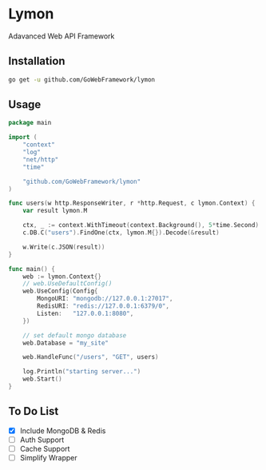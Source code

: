# Lymon

Adavanced Web API Framework

## Installation

```sh
go get -u github.com/GoWebFramework/lymon
```

## Usage

```go
package main

import (
	"context"
	"log"
	"net/http"
	"time"

	"github.com/GoWebFramework/lymon"
)

func users(w http.ResponseWriter, r *http.Request, c lymon.Context) {
	var result lymon.M

	ctx, _ := context.WithTimeout(context.Background(), 5*time.Second)
	c.DB.C("users").FindOne(ctx, lymon.M{}).Decode(&result)

	w.Write(c.JSON(result))
}

func main() {
	web := lymon.Context{}
    // web.UseDefaultConfig()
    web.UseConfig(Config{
		MongoURI: "mongodb://127.0.0.1:27017",
		RedisURI: "redis://127.0.0.1:6379/0",
		Listen:   "127.0.0.1:8080",
	})

	// set default mongo database
	web.Database = "my_site"

	web.HandleFunc("/users", "GET", users)

    log.Println("starting server...")
	web.Start()
}
```

## To Do List

- [x] Include MongoDB & Redis
- [ ] Auth Support
- [ ] Cache Support
- [ ] Simplify Wrapper
